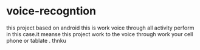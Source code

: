 # voice-recogntion
this project based on android this is work voice through all activity perform in this case.it meanse this project work to the voice through work your cell phone or tablate . thnku
